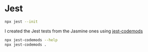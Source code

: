Jest
====

```sh
npx jest --init
```

I created the Jest tests from the Jasmine ones using [jest-codemods](https://github.com/skovhus/jest-codemods)

```sh
npx jest-codemods --help
npx jest-codemods .
```
